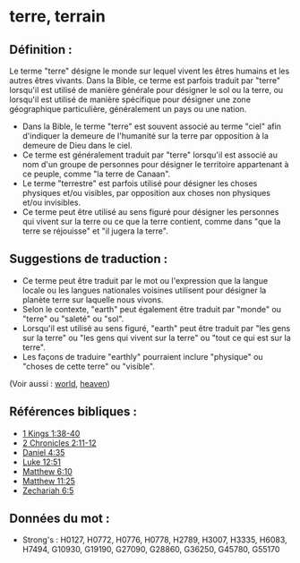 # terre, terrain

## Définition :

Le terme "terre" désigne le monde sur lequel vivent les êtres humains et les autres êtres vivants. Dans la Bible, ce terme est parfois traduit par "terre" lorsqu'il est utilisé de manière générale pour désigner le sol ou la terre, ou lorsqu'il est utilisé de manière spécifique pour désigner une zone géographique particulière, généralement un pays ou une nation.

* Dans la Bible, le terme "terre" est souvent associé au terme "ciel" afin d'indiquer la demeure de l'humanité sur la terre par opposition à la demeure de Dieu dans le ciel.
* Ce terme est généralement traduit par "terre" lorsqu'il est associé au nom d'un groupe de personnes pour désigner le territoire appartenant à ce peuple, comme "la terre de Canaan".
* Le terme "terrestre" est parfois utilisé pour désigner les choses physiques et/ou visibles, par opposition aux choses non physiques et/ou invisibles.
* Ce terme peut être utilisé au sens figuré pour désigner les personnes qui vivent sur la terre ou ce que la terre contient, comme dans "que la terre se réjouisse" et "il jugera la terre".

## Suggestions de traduction :

* Ce terme peut être traduit par le mot ou l'expression que la langue locale ou les langues nationales voisines utilisent pour désigner la planète terre sur laquelle nous vivons.
* Selon le contexte, "earth" peut également être traduit par "monde" ou "terre" ou "saleté" ou "sol".
* Lorsqu'il est utilisé au sens figuré, "earth" peut être traduit par "les gens sur la terre" ou "les gens qui vivent sur la terre" ou "tout ce qui est sur la terre".
* Les façons de traduire "earthly" pourraient inclure "physique" ou "choses de cette terre" ou "visible".

(Voir aussi : [world](../kt/world.md), [heaven](../kt/heaven.md))

## Références bibliques :

* [1 Kings 1:38-40](rc://en/tn/help/1ki/01/38)
* [2 Chronicles 2:11-12](rc://en/tn/help/2ch/02/11)
* [Daniel 4:35](rc://en/tn/help/dan/04/35)
* [Luke 12:51](rc://en/tn/help/luk/12/51)
* [Matthew 6:10](rc://en/tn/help/mat/06/10)
* [Matthew 11:25](rc://en/tn/help/mat/11/25)
* [Zechariah 6:5](rc://en/tn/help/zec/06/05)

## Données du mot :

* Strong's : H0127, H0772, H0776, H0778, H2789, H3007, H3335, H6083, H7494, G10930, G19190, G27090, G28860, G36250, G45780, G55170

